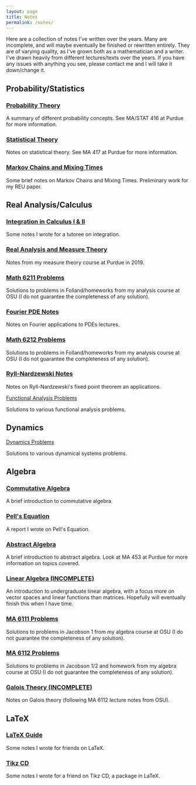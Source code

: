 ```yaml
---
layout: page
title: Notes
permalink: /notes/
---
```


Here are a collection of notes I've written over the years. Many are incomplete, and will maybe eventually be finished or rewritten entirely. They are of varying quality, as I've grown both as a mathematician and a writer. I've drawn heavily from different lectures/texts over the years. If you have any issues with anything you see, please contact me and I will take it down/change it.

## Probability/Statistics

<h3> <a class = "link-style" href="/files/ProbabilityNoteswithProofs.pdf">Probability Theory </a> </h3>
A summary of different probability concepts. See MA/STAT 416 at Purdue for more information.

<h3> <a class = "link-style" href="/files/statisticaltheory.pdf">Statistical Theory </a> </h3>
<p>Notes on statistical theory. See MA 417 at Purdue for more information.</p>

<h3> <a class = "link-style" href="/files/notes.pdf"> Markov Chains and Mixing Times</a> </h3>
<p>Some brief notes on Markov Chains and Mixing Times. Preliminary work for my REU paper.</p>
        
## Real Analysis/Calculus

<h3> <a class = "link-style" href="https://docs.google.com/document/d/1q5JI4Q1YQy5zTyu7gNkEHj68L7lSFcuMjIzmMuhBME0/edit?usp=sharing">Integration in Calculus I & II</a> </h3>
<p>Some notes I wrote for a tutoree on integration. </p>
        
<h3> <a class = "link-style" href="/files/Real_Analysis_and_Measure_Theory.pdf">Real Analysis and Measure Theory </a> </h3>
<p>Notes from my measure theory course at Purdue in 2019. </p>
        
<h3> <a class = "link-style" href="/files/MA_6211.pdf">Math 6211 Problems</a></h3>
<p>Solutions to problems in Folland/homeworks from my analysis course at OSU (I do not guarantee the completeness of any solution). </p>
        
<h3> <a class = "link-style" href="/files/heat.pdf">Fourier PDE Notes</a></h3>
<p>Notes on Fourier applications to PDEs lectures. </p>
        
<h3> <a class="link-style" href="/files/MA_6212.pdf">Math 6212 Problems</a> </h3>
<p>Solutions to problems in Folland/homeworks from my analysis course at OSU (I do not guarantee the completeness of any solution).</p><h3> 

<a class = "link-style" href="/files/fixedpoint.pdf">Ryll-Nardzewski Notes</a></h3>
<p>Notes on Ryll-Nardzewski's fixed point theorem an applications.</p>

<a class = "link-style" href="/files/Functional_Analysis.pdf">Functional Analysis Problems</a></h3>
<p>Solutions to various functional analysis problems.</p>

## Dynamics

<a class = "link-style" href="/files/Dynamics.pdf">Dynamics Problems</a></h3>
<p>Solutions to various dynamical systems problems.</p>

## Algebra

<h3> <a class="link-style" href="/files/Commutative_Algebra_Notes.pdf">Commutative Algebra</a> </h3>
<p>A brief introduction to commutative algebra.  </p>
        
<h3> <a class="link-style" href="/files/essay_2.pdf">Pell's Equation</a> </h3>
<p>A report I wrote on Pell's Equation.</p>

<h3> <a class="link-style" href="/files/abstractalgebranotes.pdf">Abstract Algebra</a> </h3>
<p>A brief introduction to abstract algebra. Look at MA 453 at Purdue for more information on topics covered. </p>
        
<h3> <a class="link-style" href="/files/LAnotes.pdf">Linear Algebra (INCOMPLETE)</a> </h3>
<p>An introduction to undergraduate linear algebra, with a focus more on vector spaces and linear functions than matrices. Hopefully will eventually finish this when I have time.</p>
        
<h3> <a class="link-style" href="/files/MA_6111.pdf">MA 6111 Problems</a> </h3>
<p>Solutions to problems in Jacobson 1 from my algebra course at OSU (I do not guarantee the completeness of any solution).</p>

<h3> <a class="link-style" href="/files/MA_6112.pdf">MA 6112 Problems</a> </h3>
<p>Solutions to problems in Jacobson 1/2 and homework from my algebra course at OSU (I do not guarantee the completeness of any solution).</p>
        
<h3> <a class="link-style" href="/files/galois.pdf">Galois Theory (INCOMPLETE)</a> </h3>
<p>Notes on Galois theory (following MA 6112 lecture notes from OSU).</p>
        
## LaTeX

<h3> <a class = "link-style" href="/files/LaTeX_Guide.pdf">LaTeX Guide</a> </h3>
<p>Some notes I wrote for friends on LaTeX. </p>
        
<h3> <a class="link-style" href="/files/tikzcd.pdf">Tikz CD</a> </h3>
<p>Some notes I wrote for a friend on Tikz CD, a package in LaTeX.  </p>
     
